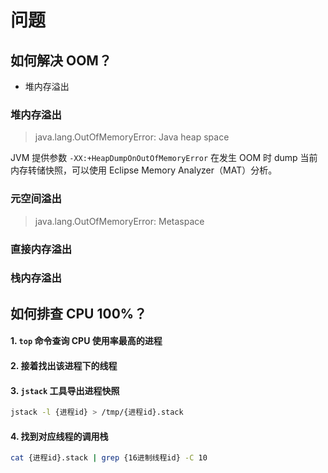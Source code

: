 # 问题

## 如何解决 OOM？

- 堆内存溢出


### 堆内存溢出
> java.lang.OutOfMemoryError: Java heap space

JVM 提供参数 `-XX:+HeapDumpOnOutOfMemoryError` 在发生 OOM 时 dump 当前内存转储快照，可以使用 Eclipse Memory Analyzer（MAT）分析。


### 元空间溢出
> java.lang.OutOfMemoryError: Metaspace


### 直接内存溢出



### 栈内存溢出





## 如何排查 CPU 100%？

#### 1. `top` 命令查询 CPU 使用率最高的进程

#### 2. 接着找出该进程下的线程

#### 3. `jstack` 工具导出进程快照
```bash
jstack -l {进程id} > /tmp/{进程id}.stack
```

#### 4. 找到对应线程的调用栈
```bash
cat {进程id}.stack | grep {16进制线程id} -C 10
```

